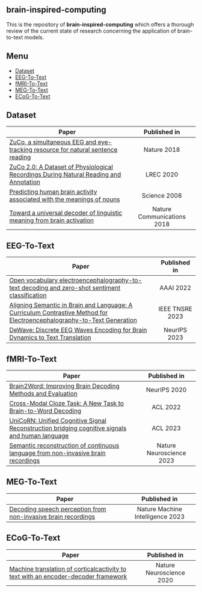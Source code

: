 ## brain-inspired-computing
This is the repository of **brain-inspired-computing** which offers a thorough review of the current state of research concerning the application of brain-to-text models.
## Menu
- [Dataset](#dataset)
- [EEG-To-Text](#eeg-to-text)
- [fMRI-To-Text](#fmri-to-text)
- [MEG-To-Text](#meg-to-text)
- [ECoG-To-Text](#ecog-to-text)

## Dataset
|Paper|Published in|
|---|:---:|
|[ZuCo, a simultaneous EEG and eye-tracking resource for natural sentence reading](http://arxiv.org/abs/1405.4053v2)|Nature 2018|
|[ZuCo 2.0: A Dataset of Physiological Recordings During Natural Reading and Annotation](https://aclanthology.org/2020.lrec-1.18)|LREC 2020|
|[Predicting human brain activity associated with the meanings of nouns](https://www.science.org/doi/10.1126/science.1152876)|Science 2008|
|[Toward a universal decoder of linguistic meaning from brain activation](https://www.nature.com/articles/s41467-018-03068-4)|Nature Communications 2018|

## EEG-To-Text
|Paper|Published in|
|---|:---:|
|[Open vocabulary electroencephalography-to-text decoding and zero-shot sentiment classification](https://ojs.aaai.org/index.php/AAAI/article/view/20472)|AAAI 2022|
|[Aligning Semantic in Brain and Language: A Curriculum Contrastive Method for Electroencephalography-to-Text Generation](https://ieeexplore.ieee.org/document/10248031)|IEEE TNSRE 2023|
|[DeWave: Discrete EEG Waves Encoding for Brain Dynamics to Text Translation](https://arxiv.org/abs/2309.14030)|NeurIPS 2023|

## fMRI-To-Text
|Paper|Published in|
|---|:---:|
|[Brain2Word: Improving Brain Decoding Methods and Evaluation](https://nips.cc/virtual/2020/20629)|NeurIPS 2020|
|[Cross-Modal Cloze Task: A New Task to Brain-to-Word Decoding](https://aclanthology.org/2022.findings-acl.54)|ACL 2022|
|[UniCoRN: Unified Cognitive Signal Reconstruction bridging cognitive signals and human language](https://aclanthology.org/2023.acl-long.741/)|ACL 2023|
|[Semantic reconstruction of continuous language from non-invasive brain recordings](https://www.biorxiv.org/content/10.1101/2022.09.29.509744v1)|Nature Neuroscience 2023|

## MEG-To-Text
|Paper|Published in|
|---|:---:|
|[Decoding speech perception from non-invasive brain recordings](https://www.nature.com/articles/s42256-023-00714-5)|Nature Machine Intelligence 2023|

## ECoG-To-Text
|Paper|Published in|
|---|:---:|
|[Machine translation of corticalcactivity to text with an encoder-decoder framework](https://www.biorxiv.org/content/10.1101/708206v1)|Nature Neuroscience 2020|